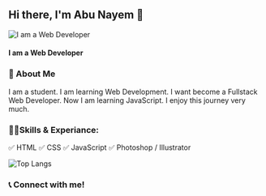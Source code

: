 ## Hi there, I'm Abu Nayem 👋

![I am a Web Developer](https://wallpapers.com/images/hd/website-background-e3ttfyugioqlru1w.jpg)

#### I am a Web Developer

### 🚀 About Me

I am a student. I am learning Web Development. I want become a Fullstack Web Developer. Now I am learning JavaScript. I enjoy this journey very much.   

### 👨‍🎓Skills & Experiance:
✅ HTML
✅ CSS
✅ JavaScript
✅ Photoshop / Illustrator

<link  rel="stylesheet" href="https://cdn.jsdelivr.net/gh/dheereshagrwal/colored-icons@1.7.7/src/app/ci.min.css" />

<i class="ci ci-html5 ci-2x"></i> <i class="ci ci-css ci-2x"></i>  <i class="ci ci-js  ci-2x"></i> <i class="ci ci-git  ci-2x"></i>

![Top Langs](https://github-readme-stats.vercel.app/api/top-langs/?username=anuraghazra&layout=compact)

### 📞 Connect with me!

[<i class="ci ci-github ci-2x"></i>](https://github.com/Taw-sip)  [<i class="ci ci-facebook ci-2x"></i>](https://www.facebook.com/abu.nayem.1401)  [<i class="ci ci-instagram ci-2x">](https://www.instagram.com/tawsipabunayem/)  [<i class="ci ci-gmail ci-2x"></i>](https://mail.google.com/mail/u/0/?tab=rm&ogbl#inbox?compose=CllgCJTLpGkBsqWnwmrjllbKdCCcMdxQBjpCPFnKpHvdKwTLLrWLGlnkpKTWtKVJcQHBMJksWrL)
